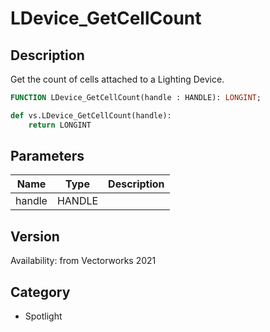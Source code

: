 # LDevice_GetCellCount

## Description
Get the count of cells attached to a Lighting Device.

```pascal
FUNCTION LDevice_GetCellCount(handle : HANDLE): LONGINT;
```

```python
def vs.LDevice_GetCellCount(handle):
    return LONGINT
```

## Parameters
|Name|Type|Description|
|---|---|---|
|handle|HANDLE|   |

## Version
Availability: from Vectorworks 2021

## Category
* Spotlight

